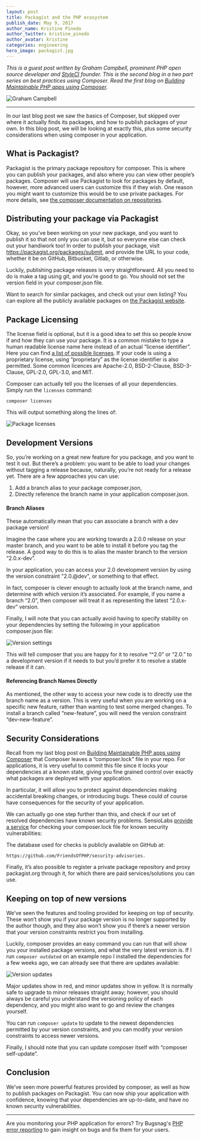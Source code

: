 ```yaml
---
layout: post
title: Packagist and the PHP ecosystem
publish_date: May 9, 2017
author_name: Kristine Pinedo
author_twitter: kristine_pinedo
author_avatar: kristine
categories: engineering
hero_image: packagist.jpg
---
```


*This is a guest post written by Graham Campbell, prominent PHP open source developer and [StyleCI](https://styleci.io/) founder. This is the second blog in a two part series on best practices using Composer. Read the first blog on [Building Maintainable PHP apps using Composer](https://blog.bugsnag.com/best-practices-using-composer/).*

![Graham Campbell](/img/posts/graham-campbell.jpg)

---

In our last blog post we saw the basics of Composer, but skipped over where it actually finds its packages, and how to publish packages of your own. In this blog post, we will be looking at exactly this, plus some security considerations when using composer in your application.

## What is Packagist?

Packagist is the primary package repository for composer. This is where you can publish your packages, and also where you can view other people’s packages. Composer will use Packagist to look for packages by default, however, more advanced users can customize this if they wish. One reason you might want to customize this would be to use private packages. For more details, see [the composer documentation on repositories](https://getcomposer.org/doc/05-repositories.md).

## Distributing your package via Packagist

Okay, so you’ve been working on your new package, and you want to publish it so that not only you can use it, but so everyone else can check out your handiwork too! In order to publish your package, visit https://packagist.org/packages/submit, and provide the URL to your code, whether it be on GitHub, Bitbucket, Gitlab, or otherwise.

Luckily, publishing package releases is very straightforward. All you need to do is make a tag using git, and you’re good to go. You should not set the version field in your composer.json file.

Want to search for similar packages, and check out your own listing? You can explore all the publicly available packages on [the Packagist website](https://packagist.org/explore/).

## Package Licensing

The license field is optional, but it is a good idea to set this so people know if and how they can use your package. It is a common mistake to type a human readable license name here instead of an actual “license identifier”. Here you can find [a list of possible licenses](https://spdx.org/licenses/). If your code is using a proprietary license, using “proprietary” as the license identifier is also permitted. Some common licences are Apache-2.0, BSD-2-Clause, BSD-3-Clause, GPL-2.0, GPL-3.0, and MIT.

Composer can actually tell you the licenses of all your dependencies. Simply run the `licenses` command:

	composer licenses

This will output something along the lines of:

![Package licenses](/img/posts/package-licenses.png)


## Development Versions

So, you’re working on a great new feature for you package, and you want to test it out. But there’s a problem: you want to be able to load your changes without tagging a release because, naturally, you’re not ready for a release yet. There are a few approaches you can use:

1. Add a branch alias to your package composer.json,
2. Directly reference the branch name in your application composer.json.

#### Branch Aliases

These automatically mean that you can associate a branch with a dev package version!

Imagine the case where you are working towards a 2.0.0 release on your master branch, and you want to be able to install it before you tag the release. A good way to do this is to alias the master branch to the version “2.0.x-dev”.

In your application, you can access your 2.0 development version by using the version constraint "2.0.@dev", or something to that effect.

In fact, composer is clever enough to actually look at the branch name, and determine with which version it’s associated. For example, if you name a branch “2.0”, then composer will treat it as representing the latest “2.0.x-dev” version.

Finally, I will note that you can actually avoid having to specify stability on your dependencies by setting the following in your application composer.json file:

![Version settings](/img/posts/version-settings.png)

This will tell composer that you are happy for it to resolve “^2.0” or “2.0.” to a development version if it needs to but you’d prefer it to resolve a stable release if it can.

#### Referencing Branch Names Directly

As mentioned, the other way to access your new code is to directly use the branch name as a version. This is very useful when you are working on a specific new feature, rather than wanting to test some merged changes. To install a branch called “new-feature”, you will need the version constraint “dev-new-feature”.

## Security Considerations

Recall from my last blog post on [Building Maintainable PHP apps using Composer](https://blog.bugsnag.com/best-practices-using-composer/) that Composer leaves a “composer.lock” file in your repo. For applications, it is very useful to commit this file since it locks your dependencies at a known state, giving you fine grained control over exactly what packages are deployed with your application.

In particular, it will allow you to protect against dependencies making accidental breaking changes, or introducing bugs. These could of course have consequences for the security of your application.

We can actually go one step further than this, and check if our set of resolved dependencies have known security problems. SensioLabs [provide a service](https://security.sensiolabs.org/check) for checking your composer.lock file for known security vulnerabilities:

The database used for checks is publicly available on GitHub at:

	https://github.com/FriendsOfPHP/security-advisories.

Finally, it’s also possible to register a private package repository and proxy packagist.org through it, for which there are paid services/solutions you can use.

## Keeping on top of new versions

We’ve seen the features and tooling provided for keeping on top of security. These won’t show you if your package version is no longer supported by the author though, and they also won’t show you if there’s a newer version that your version constraints restrict you from installing.

Luckily, composer provides an easy command you can run that will show you your installed package versions, and what the very latest version is. If I run `composer outdated` on an example repo I installed the dependencies for a few weeks ago, we can already see that there are updates available:

![Version updates](/img/posts/version-updates.png)

Major updates show in red, and minor updates show in yellow. It is normally safe to upgrade to minor releases straight away; however, you should always be careful you understand the versioning policy of each dependency, and you might also want to go and review the changes yourself.

You can run `composer update` to update to the newest dependencies permitted by your version constraints, and you can modify your version constraints to access newer versions.

Finally, I should note that you can update composer itself with “composer self-update”.

## Conclusion

We’ve seen more powerful features provided by composer, as well as how to publish packages on Packagist. You can now ship your application with confidence, knowing that your dependencies are up-to-date, and have no known security vulnerabilities.

---

Are you monitoring your PHP application for errors? Try Bugsnag's [PHP error reporting](https://www.bugsnag.com/platforms/php/) to gain insight on bugs and fix them for your users.
